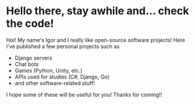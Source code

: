# Hello there, stay awhile and... check the code!

Hoi! My name's Igor and I really like open-source software projects! Here I've published a few personal projects such as

- Django servers
- Chat bots
- Games (Python, Unity, etc.)
- APIs used for studies (C#, Django, Go)
- and other software-related stuff!

I hope some of these will be useful for you! Thanks for coming!!
